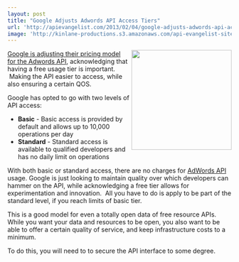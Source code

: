 ```yaml
---
layout: post
title: "Google Adjusts Adwords API Access Tiers"
url: 'http://apievangelist.com/2013/02/04/google-adjusts-adwords-api-access-tiers/'
image: 'http://kinlane-productions.s3.amazonaws.com/api-evangelist-site/blog/google-adwords-300x125.jpeg'
---
```


[<img class="c1" src="https://s3.amazonaws.com/kinlane-productions/google-adwords/google-adwords-300x125.jpeg" alt="" width="225" align="right" />][1]

[Google is adjusting their pricing model for the Adwords API][2], acknowledging that having a free usage tier is important.  Making the API easier to access, while also ensuring a certain QOS.

Google has opted to go with two levels of API access:

  * **Basic** \- Basic access is provided by default and allows up to 10,000 operations per day
  * **Standard** \- Standard access is available to qualified developers and has no daily limit on operations

With both basic or standard access, there are no charges for [AdWords API][1] usage. Google is just looking to maintain quality over which developers can hammer on the API, while acknowledging a free tier allows for experimentation and innovation.  All you have to do is apply to be part of the standard level, if you reach limits of basic tier.

This is a good model for even a totally open data of free resource APIs. While you want your data and resources to be open, you also want to be able to offer a certain quality of service, and keep infrastructure costs to a minimum.

To do this, you will need to to secure the API interface to some degree.

   [1]: https://developers.google.com/adwords/api/
   [2]: http://googleadsdeveloper.blogspot.com/2013/01/new-simplified-adwords-api-pricing.html
